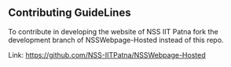 ## Contributing GuideLines
To contribute in developing the website of NSS IIT Patna fork the development branch of NSSWebpage-Hosted instead of this repo.

Link: https://github.com/NSS-IITPatna/NSSWebpage-Hosted
